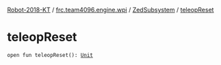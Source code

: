 [Robot-2018-KT](../../index.md) / [frc.team4096.engine.wpi](../index.md) / [ZedSubsystem](index.md) / [teleopReset](./teleop-reset.md)

# teleopReset

`open fun teleopReset(): `[`Unit`](https://kotlinlang.org/api/latest/jvm/stdlib/kotlin/-unit/index.html)